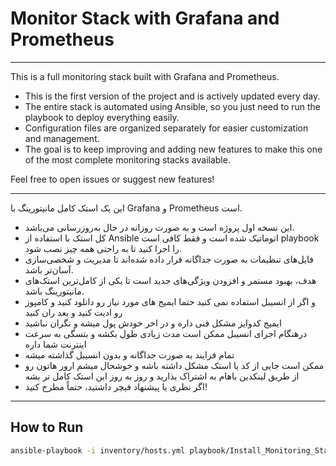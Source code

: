 # Monitor Stack with Grafana and Prometheus

---



This is a full monitoring stack built with Grafana and Prometheus.  
- This is the first version of the project and is actively updated every day.  
- The entire stack is automated using Ansible, so you just need to run the playbook to deploy everything easily.  
- Configuration files are organized separately for easier customization and management.  
- The goal is to keep improving and adding new features to make this one of the most complete monitoring stacks available.  

Feel free to open issues or suggest new features!

---



این یک استک کامل مانیتورینگ با Grafana و Prometheus است.  
- این نسخه اول پروژه است و به صورت روزانه در حال به‌روزرسانی می‌باشد.  
- کل استک با استفاده از Ansible اتوماتیک شده است و فقط کافی است playbook را اجرا کنید تا به راحتی همه چیز نصب شود.  
- فایل‌های تنظیمات به صورت جداگانه قرار داده شده‌اند تا مدیریت و شخصی‌سازی آسان‌تر باشد.  
- هدف، بهبود مستمر و افزودن ویژگی‌های جدید است تا یکی از کامل‌ترین استک‌های مانیتورینگ باشد.
- و اگر از انسیبل استفاده نمی کنید حتما ایمیج های مورد نیاز رو دانلود کنید و  کامپوز رو ادیت کنید و بعد ران کنید 
- ایمیج کدوایز مشکل فنی داره و در اخر خودش پول میشه و نگران نباشید 
- درهنگام اجرای انسیبل ممکن است مدت زیادی طول بکشه و بتسگی به سرعت اینترنت شما داره 
- تمام فرایند به صورت جداگانه و بدون انسیبل گذاشته میشه 
- ممکن است جایی از کد یا استک مشکل داشته باشه و خوشحال میشم ارور هاتون رو از طریق  لینکدین  باهام به اشتراک بذارید و روز به روز این استک کامل تر بشه 
- اگر نظری یا پیشنهاد فیچر داشتید، حتماً مطرح کنید!
---

## How to Run

```bash
ansible-playbook -i inventory/hosts.yml playbook/Install_Monitoring_Stack.yml
